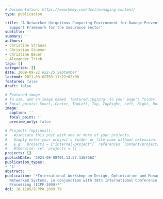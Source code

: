 ```yaml
---
# Documentation: https://wowchemy.com/docs/managing-content/
type: publication

title: 'A Networked Ubiquitous Computing Environment for Damage Prevention: A Decision
  Support Framework for the Insurance Sector'
subtitle: ''
summary: ''
authors:
- Christine Strauss
- Christian Stummer
- Christine Bauer
- Alexander Trieb
tags: []
categories: []
date: 2009-09-22 #22-25 September
lastmod: 2021-08-08T03:11:22+02:00
featured: false
draft: false

# Featured image
# To use, add an image named `featured.jpg/png` to your page's folder.
# Focal points: Smart, Center, TopLeft, Top, TopRight, Left, Right, BottomLeft, Bottom, BottomRight.
image:
  caption: ''
  focal_point: ''
  preview_only: false

# Projects (optional).
#   Associate this post with one or more of your projects.
#   Simply enter your project's folder or file name without extension.
#   E.g. `projects = ["internal-project"]` references `content/project/deep-learning/index.md`.
#   Otherwise, set `projects = []`.
projects: []
publishDate: '2021-08-08T01:13:57.136766Z'
publication_types:
- '1'
abstract: ''
publication: '*International Workshop on Design, Optimization and Management of Heterogeneous
  Networked Systems, in conjunction with 38th International Conference on Parallel
  Processing (ICPP-2009)*'
doi: 10.1109/ICPPW.2009.79
---
```

